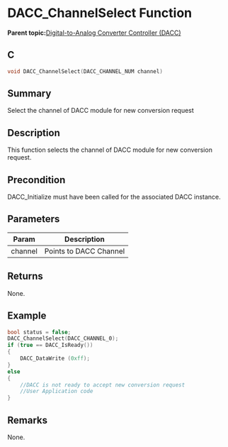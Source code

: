 # DACC\_ChannelSelect Function

**Parent topic:**[Digital-to-Analog Converter Controller \(DACC\)](GUID-1355B5F9-6D7B-4092-91E4-2E2F3B5675D1.md)

## C

```c
void DACC_ChannelSelect(DACC_CHANNEL_NUM channel)
```

## Summary

Select the channel of DACC module for new conversion request

## Description

This function selects the channel of DACC module for new conversion request.

## Precondition

DACC\_Initialize must have been called for the associated DACC instance.

## Parameters

|Param|Description|
|-----|-----------|
|channel|Points to DACC Channel|

## Returns

None.

## Example

```c
bool status = false;
DACC_ChannelSelect(DACC_CHANNEL_0);
if (true == DACC_IsReady())
{
    DACC_DataWrite (0xff);
}
else
{
    //DACC is not ready to accept new conversion request
    //User Application code
}
```

## Remarks

None.

